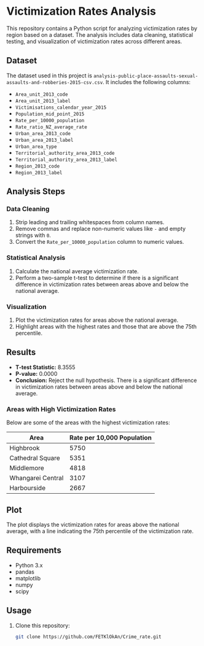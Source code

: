 # Victimization Rates Analysis

This repository contains a Python script for analyzing victimization rates by region based on a dataset. The analysis includes data cleaning, statistical testing, and visualization of victimization rates across different areas.

## Dataset

The dataset used in this project is `analysis-public-place-assaults-sexual-assaults-and-robberies-2015-csv.csv`. It includes the following columns:

- `Area_unit_2013_code`
- `Area_unit_2013_label`
- `Victimisations_calendar_year_2015`
- `Population_mid_point_2015`
- `Rate_per_10000_population`
- `Rate_ratio_NZ_average_rate`
- `Urban_area_2013_code`
- `Urban_area_2013_label`
- `Urban_area_type`
- `Territorial_authority_area_2013_code`
- `Territorial_authority_area_2013_label`
- `Region_2013_code`
- `Region_2013_label`

## Analysis Steps

### Data Cleaning

1. Strip leading and trailing whitespaces from column names.
2. Remove commas and replace non-numeric values like `-` and empty strings with `0`.
3. Convert the `Rate_per_10000_population` column to numeric values.

### Statistical Analysis

1. Calculate the national average victimization rate.
2. Perform a two-sample t-test to determine if there is a significant difference in victimization rates between areas above and below the national average.

### Visualization

1. Plot the victimization rates for areas above the national average.
2. Highlight areas with the highest rates and those that are above the 75th percentile.

## Results

- **T-test Statistic:** 8.3555
- **P-value:** 0.0000
- **Conclusion:** Reject the null hypothesis. There is a significant difference in victimization rates between areas above and below the national average.

### Areas with High Victimization Rates

Below are some of the areas with the highest victimization rates:

| Area                | Rate per 10,000 Population |
|---------------------|-----------------------------|
| Highbrook           | 5750                        |
| Cathedral Square    | 5351                        |
| Middlemore          | 4818                        |
| Whangarei Central   | 3107                        |
| Harbourside         | 2667                        |

## Plot

The plot displays the victimization rates for areas above the national average, with a line indicating the 75th percentile of the victimization rate.

## Requirements

- Python 3.x
- pandas
- matplotlib
- numpy
- scipy

## Usage

1. Clone this repository:
   ```bash
   git clone https://github.com/FETKlOkAn/Crime_rate.git
